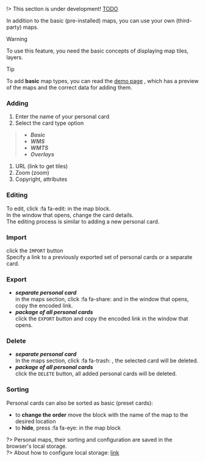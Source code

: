 <!-- markdownlint-disable-next-line first-line-heading -->
!> This section is under development! [TODO](../todo.md )

In addition to the basic (pre-installed) maps, you can use your own (third-party) maps.

> [!WARNING]
> To use this feature, you need the basic concepts of displaying map tiles, layers.

> [!TIP]
> To add **basic** map types, you can read the [demo page](https://leaflet-extras.github.io/leaflet-providers/preview/) , which has a preview of the maps and the correct data for adding them.

### Adding

1. Enter the name of your personal card
1. Select the card type option

>- ***Basic***
>- ***WMS***
>- ***WMTS***
>- ***Overlays***

1. URL (link to get tiles)
1. Zoom (zoom)
1. Copyright, attributes

### Editing

To edit, click :fa fa-edit: in the map block.  
In the window that opens, change the card details.  
The editing process is similar to adding a new personal card.  

### Import

click the `IMPORT` button  
Specify a link to a previously exported set of personal cards or a separate card.

### Export

- ***separate personal card***  
  in the maps section, click :fa fa-share: and in the window that opens, copy the encoded link.
- ***package of all personal cards***  
  click the `EXPORT` button and copy the encoded link in the window that opens.

### Delete

- ***separate personal card***  
  In the maps section, click :fa fa-trash: , the selected card will be deleted.
- ***package of all personal cards***  
  click the `DELETE` button, all added personal cards will be deleted.

### Sorting

Personal cards can also be sorted as basic (preset cards):

- to **change the order** move the block with the name of the map to the desired location
- to **hide**, press :fa fa-eye: in the map block

?> Personal maps, their sorting and configuration are saved in the browser's local storage.  
?> About how to configure local storage: [link](../main-config.md?id=Save-settings)
